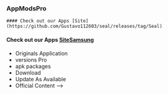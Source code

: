 ### AppModsPro 
```
#### Check out our Apps [Site](https://github.com/Gustavo112603/seal/releases/tag/Seal)
```
#### Check out our Apps [SiteSamsung](https://github.com/Gustavo112603/seal/releases/tag/Samsung)
- Originals Application 
- versions Pro
- apk packages
- Download 
- Update As Available 
- Official Content 
-->
